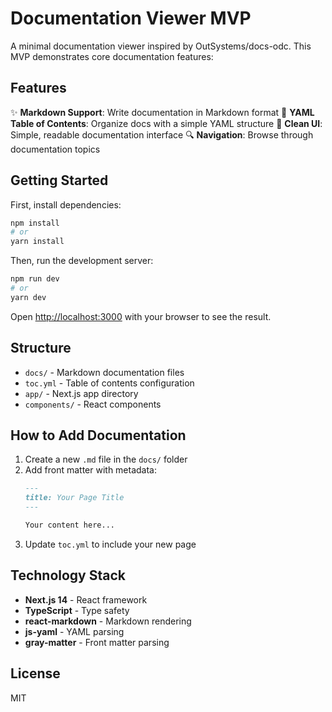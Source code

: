 # Documentation Viewer MVP

A minimal documentation viewer inspired by OutSystems/docs-odc. This MVP demonstrates core documentation features:

## Features

✨ **Markdown Support**: Write documentation in Markdown format
📑 **YAML Table of Contents**: Organize docs with a simple YAML structure
🎨 **Clean UI**: Simple, readable documentation interface
🔍 **Navigation**: Browse through documentation topics

## Getting Started

First, install dependencies:

```bash
npm install
# or
yarn install
```

Then, run the development server:

```bash
npm run dev
# or
yarn dev
```

Open [http://localhost:3000](http://localhost:3000) with your browser to see the result.

## Structure

- `docs/` - Markdown documentation files
- `toc.yml` - Table of contents configuration
- `app/` - Next.js app directory
- `components/` - React components

## How to Add Documentation

1. Create a new `.md` file in the `docs/` folder
2. Add front matter with metadata:
   ```markdown
   ---
   title: Your Page Title
   ---
   
   Your content here...
   ```
3. Update `toc.yml` to include your new page

## Technology Stack

- **Next.js 14** - React framework
- **TypeScript** - Type safety
- **react-markdown** - Markdown rendering
- **js-yaml** - YAML parsing
- **gray-matter** - Front matter parsing

## License

MIT
